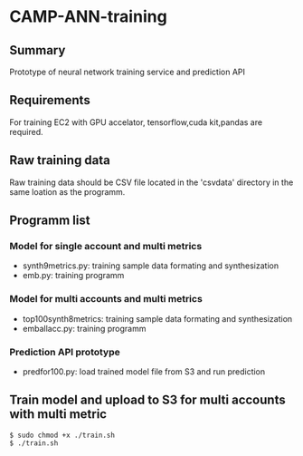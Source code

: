 # CAMP-ANN-training

## Summary
Prototype of neural network training service and prediction API

## Requirements

For training EC2 with GPU accelator, tensorflow,cuda kit,pandas are required. 

## Raw training data

Raw training data should be CSV file located in the 'csvdata' directory in the same loation as the programm. 

## Programm list

### Model for single account and multi metrics
* synth9metrics.py: training sample data formating and synthesization
* emb.py: training programm

### Model for multi accounts and multi metrics
* top100synth8metrics: training sample data formating and synthesization
* emballacc.py: training programm

### Prediction API prototype
* predfor100.py: load trained model file from S3 and run prediction


## Train model and upload to S3 for multi accounts with multi metric
    
    $ sudo chmod +x ./train.sh
    $ ./train.sh


